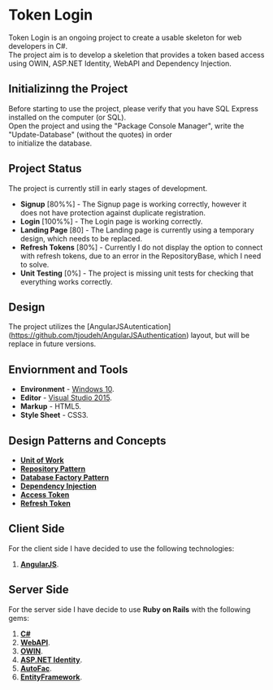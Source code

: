 # Token Login
Token Login is an ongoing project to create a usable skeleton for web developers in C#.  
The project aim is to develop a skeletion that provides a token based access using OWIN, ASP.NET Identity, WebAPI and Dependency Injection.

## Initializinng the Project
Before starting to use the project, please verify that you have SQL Express installed on the computer (or SQL).  
Open the project and using the "Package Console Manager", write the "Update-Database" (without the quotes) in order  
to initialize the database.

## Project Status
The project is currently still in early stages of development.
- **Signup** [80%%] - The Signup page is working correctly, however it does not have protection against duplicate registration.
- **Login** [100%%] - The Login page is working correctly.
- **Landing Page** [80] - The Landing page is currently using a temporary design, which needs to be replaced.
- **Refresh Tokens** [80%] - Currently I do not display the option to connect with refresh tokens, due to an error in the RepositoryBase, which I need to solve.
- **Unit Testing** [0%] - The project is missing unit tests for checking that everything works correctly.

## Design
The project utilizes the [AngularJSAutentication] (https://github.com/tjoudeh/AngularJSAuthentication) layout, but will be replace in future versions.

## Enviornment and Tools
- **Environment** - [Windows 10](https://www.microsoft.com/en-us/windows/get-windows-10).  
- **Editor** - [Visual Studio 2015](https://www.visualstudio.com/en-us/products/vs-2015-product-editions.aspx).  
- **Markup** - HTML5.  
- **Style Sheet** - CSS3.  

## Design Patterns and Concepts
- [**Unit of Work**](http://www.codeproject.com/Articles/581487/Unit-of-Work-Design-Pattern)
- [**Repository Pattern**](https://msdn.microsoft.com/en-us/library/ff649690.aspx)
- [**Database Factory Pattern**](http://coding-geek.com/design-pattern-factory-patterns/)
- [**Dependency Injection**](https://en.wikipedia.org/wiki/Dependency_injection)
- [**Access Token**](https://en.wikipedia.org/wiki/Access_token)
- [**Refresh Token**](https://auth0.com/blog/refresh-tokens-what-are-they-and-when-to-use-them/)

## Client Side
For the client side I have decided to use the following technologies:  
1. [**AngularJS**](https://angularjs.org/).  

## Server Side
For the server side I have decide to use **Ruby on Rails** with the following gems:  
1. [**C#**](https://en.wikipedia.org/wiki/C_Sharp_(programming_language))  
2. [**WebAPI**](http://www.asp.net/web-api).  
3. [**OWIN**](http://owin.org/).  
4. [**ASP.NET Identity**](http://www.asp.net/identity).  
5. [**AutoFac**](https://autofac.org/).  
6. [**EntityFramework**](https://en.wikipedia.org/wiki/Entity_Framework).  
